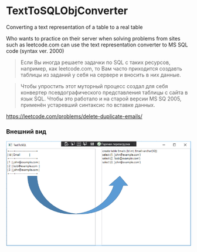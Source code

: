 # TextToSQLObjConverter
Converting a text representation of a table to a real table

Who wants to practice on their server when solving problems from sites such as leetcode.com can use the text representation converter to MS SQL code (syntax ver. 2000)

>Если Вы иногда решаете задачки по SQL с таких ресурсов, например, как leetcode.com, то Вам часто приходится создавть таблицы из заданий у себя на сервере и вносить в них данные.

>Чтобы упростить этот муторный процесс создал для себя конвертер псевдографического представления таблицы с сайта в язык SQL. Чтобы это работало и на старой версии MS SQ 2005, применён устаревший синтаксис по вставке данных.

https://leetcode.com/problems/delete-duplicate-emails/

### Внешний вид

![Screenshort1](https://github.com/AstiiCoder/TextToSQLObjConveryer/blob/master/screenshort.png)
